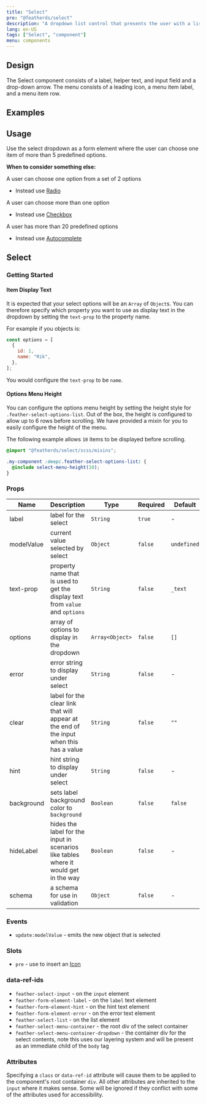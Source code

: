 ```yaml
---
title: "Select"
pre: "@featherds/select"
description: "A dropdown list control that presents the user with a list of options allowing them to select a single option from the menu. "
lang: en-US
tags: ["Select", "component"]
menu: components
---
```


## Design

The Select component consists of a label, helper text, and input field and a drop-down arrow. The menu consists of a leading icon, a menu item label, and a menu item row.

## Examples

<Select-Examples />

## Usage

Use the select dropdown as a form element where the user can choose one item of more than 5 predefined options.

**When to consider something else:**

A user can choose one option from a set of 2 options

- Instead use [Radio](/Components/Radio/)

A user can choose more than one option

- Instead use [Checkbox](/Components/Checkbox/)

A user has more than 20 predefined options

- Instead use [Autocomplete](/Components/Autocomplete/)

## Select

### Getting Started

#### Item Display Text

It is expected that your select options will be an `Array` of `Object`s. You can therefore specify which property you want to use as display text in the dropdown by setting the `text-prop` to the property name.

For example if you objects is:

```js
const options = [
  {
    id: 1,
    name: "Rik",
  },
];
```

You would configure the `text-prop` to be `name`.

#### Options Menu Height

You can configure the options menu height by setting the height style for `.feather-select-options-list`. Out of the box, the height is configured to allow up to 6 rows before scrolling. We have provided a mixin for you to easily configure the height of the menu.

The following example allows `10` items to be displayed before scrolling.

```scss
@import "@featherds/select/scss/mixins";

.my-component :deep(.feather-select-options-list) {
  @include select-menu-height(10);
}
```

### Props

| Name       | Description                                                                             | Type            | Required | Default     |
| ---------- | --------------------------------------------------------------------------------------- | --------------- | -------- | ----------- |
| label      | label for the select                                                                    | `String`        | `true`   | -           |
| modelValue | current value selected by select                                                        | `Object`        | `false`  | `undefined` |
| text-prop  | property name that is used to get the display text from `value` and `options`           | `String`        | `false`  | `_text`     |
| options    | array of options to display in the dropdown                                             | `Array<Object>` | `false`  | `[]`        |
| error      | error string to display under select                                                    | `String`        | `false`  | -           |
| clear      | label for the clear link that will appear at the end of the input when this has a value | `String`        | `false`  | `""`        |
| hint       | hint string to display under select                                                     | `String`        | `false`  | -           |
| background | sets label background color to `background`                                             | `Boolean`       | `false`  | `false`     |
| hideLabel  | hides the label for the input in scenarios like tables where it would get in the way    | `Boolean`       | `false`  | -           |
| schema     | a schema for use in validation                                                          | `Object`        | `false`  | -           |

### Events

- `update:modelValue` - emits the new object that is selected

### Slots

- `pre` - use to insert an [Icon](/Components/Icon)

### data-ref-ids

- `feather-select-input` - on the `input` element
- `feather-form-element-label` - on the `label` text element
- `feather-form-element-hint` - on the hint text element
- `feather-form-element-error` - on the error text element
- `feather-select-list` - on the list element
- `feather-select-menu-container` - the root div of the select container
- `feather-select-menu-container-dropdown` - the container div for the select contents, note this uses our layering system and will be present as an immediate child of the `body` tag

### Attributes

Specifying a `class` or `data-ref-id` attribute will cause them to be applied to the component's root container `div`. All other attributes are inherited to the `input` where it makes sense. Some will be ignored if they conflict with some of the attributes used for accessibility.
